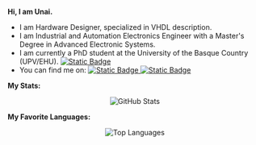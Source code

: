 **Hi, I am Unai.**
* I am Hardware Designer, specialized in VHDL description.
* I am Industrial and Automation Electronics Engineer with a Master's Degree in Advanced Electronic Systems.
* I am currently a PhD student at the University of the Basque Country (UPV/EHU). [![Static Badge](https://img.shields.io/badge/UPV%2FEHU-black?style=flat-square&logo=data%3Aimage%2Fjpeg%3Bbase64%2CiVBORw0KGgoAAAANSUhEUgAAADIAAAAoCAYAAAC8cqlMAAAACXBIWXMAAAsTAAALEwEAmpwYAAADDGlUWHRYTUw6Y29tLmFkb2JlLnhtcAABAFVURi04AFhNTDpjb20uYWRvYmUueG1wADiNtVXbbptAEP0VRF5atcteuKOQKLVTJQ%2B0UWKpfV12BxvFsBRwbOfX%2BtBP6i90wcZ2o8T1Sy1ZYmfPnJ05Z2DPL1cVF4%2FQGilM8zI2f%2F%2F8ZRq5jM1vbkKSagSz%2FOa5hofnLxPx%2FChCaV5eGOeraFVUBbTcWBXzsolWscmlSiHSz10Ym0YPaR9j86rbML4nd8ZI1WD4FkWCEGL4oZWSLEghJB8NRhjFlGHqIkYj5kbUNbY%2FU59Xyyy6H3%2FenqZXsTlr2yrCeLlcWkvbUvUU0zAMMWGYMaQRqFmXLV%2BhsjkbGMbQiDqv2lyVRrfmqVq0sWkOTRTVjrZsrL4hS6gCr3iFqUXwATBJjkOLYodu2uun9ji6mawrwPfQqEUt4PoJyvZsSK9mqlXNTL1R2277rwql2KGrRT3v5ZECwxwKzd1oLO2xVTSqgbeqnig1H6y6GygNZlvMeJdwkZdd5P1BCoz1Pza1bwwRBxF3QllE%2FcgOPxAWEbKBJnoWJG%2F5aWAl82x9CjRJotuyaXkp4HYcmzpi5bmMGPGB%2BilBYcY85DgBR5yQFHnEpoHLwPaoGPLHSiw6Lbr8zehKJTTHTs8opCQNpM%2BRTXiAXOpkKBBZhlIWgqSpZC6kA9vXOtdvD58fsnZVSc0ohENZyhzkCDdAThqEiDPPQ0AJsTOwmQTbNPbnjtRc1VoLrYKOSxFlqi64nqC84FPAVTnt5nlz7k3eaPPW2%2Fl%2BgB%2Fbp3lu9GMXcdFNe2yK3jNpbsP5K%2BqdVucmfzmD8qhJG1ijsnbJa7iaak1OGC%2F8VvkNfzpe%2FGnW%2F9fit2lixssp6A8o7tvBe2PwS8%2F2ng9zc6Xb6nabrRCf%2BHQnycXrY%2Bp6rvRCjyLtkdANOSkKPZYiBsx2SRCEPrBNFZriH1wiC3jgaNmywE8RBydEAaWAHBsgcCShmQ0HXHhfIj7eC37x%2BR1C%2BpveCzNcJ3qxu5Cg1CLW%2Brr5AxDIGdqi%2F4MUAAAFI0lEQVRYhe2ZW4hWVRTHf2su3s3KSEclNS8TilnRxQpFI4UyxOqtsJfAl6ASi5576cGCEnpTEmqwIFQyyqhIscLCS5E4aqKZU045efnGnBn99Pv3sPYZj6fvcs6Zzx6kP3xw9t5rr73%2Fe%2B%2B111r7MypAUjNwB%2FA7MBEQcD6UJwNdwCTgMHACWAW8AzQDB4AGYBbQDTQCReBpYDPQDkwDxgC3hn53AmeDbA8wAhgMdALngKKZnaw036ZKDcBTwHLgQphoI1AAOoA5gAFHgBLwCjAWWAg8DnwArAWeDIRuAS4Cx4FHgGVhEf4CdgQdS4EhwDigF%2FgOeAjYB%2FwKnAQ2VJpsQxUixTB4I%2FATsCsofAA4A7QAW%2FBdOgccBeaF8sjQPgX4ARgFDAcGBX2j8R0eDfThO3Mb8D2%2BC9eHRfkstC0NC1oRVqlBUkNQXghKItkhYSALxIaaWaekljCxhkC0gB%2BbvlB3KfQZEvpNCHo7A6kp%2BJFqCDIWykXgBuCAmf1djcw1gf4dkTQIN2KFqhIwDJiOr5Ji8l%2BbWed%2FOM%2BaiBv7EuB9LhNRaC9nR8uBNfWYgKR5wFzcHuOwMIcvzGxPFoWPKj1W1YNEGPf1GmMVJM2vpSe%2B2oUM48%2BQNEvSKEnDwrHMi74a7dcBbZKek%2FSgpKmShieF4ker2lWcxGJgEfAnfiT6JB0FfgTWm9neDLqaU8iMB94O3z1Al6RjwEoz2wlXGvtcYHuGCVTCKWCmmf2RRljSNOBuoBWPIO7BL5g0BJeZWRtU9%2Bx50Ys7xVQws0PAoagcQqPHcC9e0c8FFKOPLMcpiS%2FxmCqJTjM7nVepmRWBT4BfsvTLS2SfmS0E7gLaEm1daZVIek3SxvD7UNJ0ADO7APyWZUJ5j9Z7YcBeSRvx4K4FPwrbMuhZDNweK68Bfg7fqRcE8hEpAOujgpltkrQVmIob6uYMuvZzJZGJse9Ul0WEOJHGlH1eNbOOeIWZncGj411ZBsev7zhWSlqC7%2BycLIriRDrwcPxfziaGEpA%2BXKiNpCNtDb%2FMiBMp4NdmNSINwAZJ6%2FAsbzaeBT5vZvsioeDpB5vZ2RrjZzo%2B1ZD07LXubfCc46VE3QI8k4uwFnhY0mE8BOnEs8PTwKcxz38QX7xSGH9wVgIRksaehkg59NtXSMhm4LdYSxnZ%2B4AnwvcW%2FF3gEjAT2JR33DiREvmJ9J91MytJKlaRnSypycwumlmBEKxKyrMb%2FYFunMgpYCueH6fFSWA38FWifjdua5Px15A4BplZMveAyseqA3gBP3oLcLtsx13AN5HQFTsg6Ub8cUFhIq34To3Hk6n4Ff058IyZJa%2FQSFcT%2FlLyLnB%2FrKkbeBl%2FkBiJv5rcjOf3M8uoWm1mL1YgmQ2SRkjqSiQ861L2fSNDwlYOq9OMk9azDytTN0nSTXgEGu3spTJXbppwvBq2pREaSBg%2FH9jLZSIGXJS0E3jWzLoHoDvCduCjNIJZiJRzlGPL1I0DVuC2UA0H8VDdcNs7gb9cNoa6Y8BmMytlmGN1SGqStEJSb4ozfUrSmFjftxLt5yUtkzS0bhPMQeheSd9KOiupW1JPGSIFSZNifd5MtO%2B%2FGnPL7ADlqegE%2FIpuxh8FFiXEDuLpaw%2FuyePheTswu4IvyY3Mxh5S0f40VNLxMmLVotjoYqgrBpKzR8idn9cT9SBypA46Box6EEmbWV5V1INIVtTdPqA%2BRLK%2B%2B%2BZOnqqhHi%2BNe4CPufx3RCUYnkC1hZvvf1zT%2BAcJw5X9wH8cewAAAABJRU5ErkJggg%3D%3D)
](https://www.ehu.eus/en/en-home)
* You can find me on: 
[![Static Badge](https://img.shields.io/badge/LinkedIn-white?style=flat-square&logo=data%3Aimage%2Fpng%3Bbase64%2CiVBORw0KGgoAAAANSUhEUgAAADAAAAAwCAYAAABXAvmHAAAD%2BUlEQVRoQ%2B1aWWxMURj%2Bzp3plFYtNWhLNKptLLE0qFCqKSmJICI82KOISIktiioPlgRpPVhCrFEPQoLwQKQdtdSuKEJLqdZStJPW0qLtPf4zYkzrLm0iM7cyfzLJ3HvOzP2%2Bf7v%2Ff85hcJVU22CJ8yQuszgwBNGQud645y5qwVHKJJ4tc%2BzAppG3fkNhji%2BTj5ukCOs2zrCErn7dM64QTGyXC8pW4sSUOgdYaY0tne4uNS7mv5ER8HR5U%2FxyhpSsaAZ2oxloviELzmU5hkkptqMcmNactO%2Fi%2FxmMrbGVkNd3aY4ECHMJYym2GgNlm6bqsVYQIA%2FSl47%2BFrT3M%2BNZeTVqKZcZRXQJhAT44uCkHkgID3RgtlfXIOlsAY7lfTAEB00CEmPInhuFYaFt6oGtIwuM2H8P14orPU5Ck0DfoFa4nzRIEeSh3HdIPPnU2ARGRwTi3Kx%2BiiAvPLdjzOEHxiYgArdk5VD4mP6uLjZmF2Fd5ktjExDoVsWGYnNCWD2ghfZqDNh1B5%2B%2B1xqfgEA4oacVM6KCYPXzcQTulsvFqPzmefACm24a9biKdQB4CXjaQpoWmDcwBDvHRSpizKFYiD9wzzl2fnY%2FhAe2VJy77Uox9t5%2B6xhr7WvGTIqnib2siLT6wSwxSgZ1eFXxDVmFduy%2B%2BQaf6bqxoklgQXRn7B6vQuBVJYbvy3U%2B59HiaPTq6K%2F43NUXCrGVSCyk%2F9uc0B0BviZVfCWV3zEuIw95pV8axcEtBFIzX6B%2FcAAm9e7QKFCi3orZm4v8sird%2BW4hIAAFtvTRBeM64cnHKkTtvI0fdbLm79xCoEnIXSYvoqp3F8WElridQOmXH47AFS9FPXlAcSCsYAgCV4oqMP90vtOv%2B3Tyx%2FaxEYgPa6eKj1PfFLIlB%2B%2BJtJq4xQIiLYalXUd5lehe%2F4jFJOFiYn8M6Vq%2F33CdE0uZ7iplPI8SOJxbijknnyhiiOvWFrbEKFWAU48%2F1uz%2B3GKB9VkvseFikSJIE8XD53WxaGGWFMfnnXqKA3ffedYC4kUmKlg1eZMcg%2BAAi%2BLwwjMF2HNLPRO5xQJ6BF4nD4VYPFASL4F%2FVQtpuZDXAmrB9S%2BrUa8FVLTszUK%2FFaPX0HhdyOtCDTSQ08Se2CMu1KmVBeHtlVcaPtHK3MP3X520urT2hUWlILNTGV2hsZIX2rYFRFGnJGVfazSXMP%2BDLabmvMnHUMyktVkZnLPpev2pEcdpA%2BkIQ2rmICZLNwmg0Y8YNNThr41ucZc2u9Oof15mRC2r98I8Td44csWfwx6R1q1EQpyXMLolOGM8Xc4vT3Ye9nCypHMTElgSEYmje8H0Mc5xG4a3jOOSLMk7sGGUc7HoJ239kBlH5EHDAAAAAElFTkSuQmCC)
](https://www.linkedin.com/in/unai-sainz-estebanez/) 
[![Static Badge](https://img.shields.io/badge/ORCID-green?style=flat-square&logo=data%3Aimage%2Fpng%3Bbase64%2CiVBORw0KGgoAAAANSUhEUgAAADAAAAAwCAYAAABXAvmHAAAFeklEQVRoQ%2B2ZachWRRTH1UIr02j7kCK5lNmmfohIcfsigmsu9akwoswWozKyMkQRlwgUxaVFFDcQi6LFKPvyQkR9LTQrs94CC0slNXdc%2Fj%2BZI%2FPOM%2Fe5c5973cADf%2B69c%2BeeOWfmzFnmtm51iVPrS1z%2BVpcVuNArWPUKXCmFegl3CLcI7Z2CB3X9W%2FjJ4URVilehAEKOEx4SBgsdc4Tbr%2FdNwgfChwLKNUxlFLhZo74oPJsgdJaAKLNEWCjsbkSLRhTgm8nCHOH6yKDNatsicLXZZZW6CfcIt0a%2B2au214V3hVNFFCmqwE1ivloYHgyCwCsFTOKPHAG66j0m97hwd9B3k54nCntSlSiiQHcx%2FVK4zWO%2BTffThM%2BKzpz6M%2FYo4U2BjW%2F0q26GCb%2BlKJGqAMJ%2FLXRyTE%2FqignNFo6nDFSnT1u9myG8JrRx%2Ff7SdWCKEikKYDbfejP%2Fv%2B7xOF%2BUFDz8HLPcKJjr3a77fkJdc8pTgPeYh9k8wg8VvnOjz9X1eWGRML0ChRD4K08J9gRmlrmx8xR4Wh8vc4JhNiOCmT%2Bg52sFrnn%2BP1U%2FJutTwcwJj%2FdO1sf1FMDP%2FyyYq8TesVWf2Ae2Am%2BkSpjQD764VQgX21OImlI9BTAPNhb0i9BbOJoweBVd2NjfC%2BadUCg6QVkKsJF2Ctc5aUbryrKGhAs1wh0a%2Be3hN4fUgKtsEg7X0fZBvfvIvd%2Bna2ehJu3IUuBRdV7jPiZIMfuxjeS3%2BbxSoinCYNvMLmYSEvwY%2By73ApnWxTrFJuETNbL7oZcEcpUYlVHA%2BBG5xwiYTEgvq%2BEt1%2FixrqxKC4qtACkxG8a8CjlMcwkFfNOCDeY5SGBVjUjk7hd%2BD8bpoWfMDcKMbhRapOIxBchPWDoIwVEgi1JWIMtMWeFVTij4fyMMiAz0p9q6uHZk%2B9HvE2M%2BXh3I1SGCmJlSTIkyCsCvrxP8GsecsRjTJ4KZBVKSQNvYZ%2FrEFJii9sWOA7k6z1lUVgH4zhNedQOs1%2FWRYLClen7GtT2nK89nKaYAvp8YYMwtoMSUqEKBe8X4B8ecPUDi6JMfj5AFhS8qBa6SNBYPjuj%2B6rIKnG8TImX5xwmNN%2BLZp8ImdD43MYJOEN53EpPlkpH6VHgT%2B26UINM1YOg%2Flt0DxBxqjfscU%2FIdIrNPhd0oTFlKy4PKBrKsOMA4y4UnnLTUGpSruzzpeaawgf4TKK5yAxmdCdskcNBUYUEwK%2FbYyApg45wfkfDZzMPvBYHCyKdX9GCRPDmVgAG%2BeK3jtFVXXF3VyZwvKEkdhYtPrBxj3%2BkakYk4UdMpbOM5TKdJtkjwQkpZgRh%2Fa8NssPtw5nk%2FVuCYBiqcTvORXxVxptlHOBZI04gC%2F4oHRybUFysE3%2BaNfTvdENyoxEyWQgUNH7FhKClvyGMSKFXFo59ekBlzWFy4pESQp4S3nUQU9SRbn1chYR0eI%2FWODWtF%2FSTdv5fVP%2B9UgvcsNacREFUUxyr47nNB%2FcV0s2BnQ4zN%2Fmv4WAUhKSKIkHakiBIPn4OVYOY3eMLj%2Fx8QYuXm2cnLWwHrGDtanK%2BXs4RwYxddGTbsTAGf7x8tUtyEFVoN71QF%2BBAlOE683ePCJieXx2ZTCnlfAMamxmUizNvwnpnncDdXeDoXUYD%2BmNNqwfaECUSZR3lItbSjZppaNmCKVFaPCRakrAc2T3tdswlnIWe8mtco%2FaSAqzMX63ci%2BSKCMoMcOUIdBHIqfnBYfet%2Fg4ukkCIuFFrJoivgD8pqcOTCLyZL%2FIpOBhHWfjEl%2F9QouwKhkLg8wj55%2FZAEZRC6SeDgAJO7YD%2F5YrN9hRqJmvabFdOBMCV%2Bs7LpwUX1m7Wo2VTav8weqFSQRpldVqDRmavqu9OqMiFAoTN4oAAAAABJRU5ErkJggg%3D%3D)
](https://orcid.org/0000-0002-4120-8313)
 
**My Stats:**

<p align="center">
  <img src="https://github-readme-stats.vercel.app/api?username=unike267&show_icons=true" alt="GitHub Stats">
</p>

**My Favorite Languages:**

<p align="center">
  <img src="https://github-readme-stats.vercel.app/api/top-langs/?username=unike267&layout=compact" alt="Top Languages">
</p>
